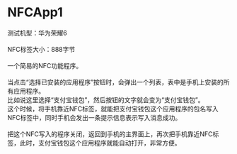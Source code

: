 # NFCApp1
测试机型：华为荣耀6<br>
<br>
NFC标签大小：888字节<br>
<br>
一个简易的NFC功能程序。<br>
<br>
当点击“选择已安装的应用程序”按钮时，会弹出一个列表，表中是手机上安装的所有应用程序。<br>
比如说这里选择“支付宝钱包”，然后按钮的文字就会变为“支付宝钱包”。<br>
这个时候，将手机靠近NFC标签，就能把支付宝钱包这个应用程序的包名写入NFC标签中，同时手机会发出一条提示信息表示写入消息成功。<br>
<br>
把这个NFC写入的程序关闭，返回到手机的主界面上，再次把手机靠近NFC标签，此时，支付宝钱包这个应用程序就能自动打开，非常方便。<br>
